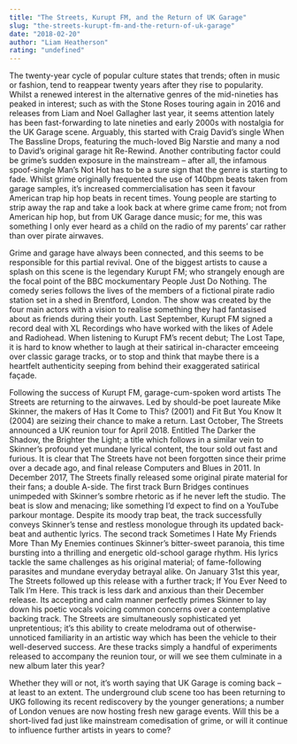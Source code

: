 ```yaml
---
title: "The Streets, Kurupt FM, and the Return of UK Garage"
slug: "the-streets-kurupt-fm-and-the-return-of-uk-garage"
date: "2018-02-20"
author: "Liam Heatherson"
rating: "undefined"
---
```


The twenty-year cycle of popular culture states that trends; often in music or fashion, tend to reappear twenty years after they rise to popularity. Whilst a renewed interest in the alternative genres of the mid-nineties has peaked in interest; such as with the Stone Roses touring again in 2016 and releases from Liam and Noel Gallagher last year, it seems attention lately has been fast-forwarding to late nineties and early 2000s with nostalgia for the UK Garage scene. Arguably, this started with Craig David’s single When The Bassline Drops, featuring the much-loved Big Narstie and many a nod to David’s original garage hit Re-Rewind. Another contributing factor could be grime’s sudden exposure in the mainstream – after all, the infamous spoof-single Man’s Not Hot has to be a sure sign that the genre is starting to fade. Whilst grime originally frequented the use of 140bpm beats taken from garage samples, it’s increased commercialisation has seen it favour American trap hip hop beats in recent times. Young people are starting to strip away the rap and take a look back at where grime came from; not from American hip hop, but from UK Garage dance music; for me, this was something I only ever heard as a child on the radio of my parents’ car rather than over pirate airwaves.

Grime and garage have always been connected, and this seems to be responsible for this partial revival. One of the biggest artists to cause a splash on this scene is the legendary Kurupt FM; who strangely enough are the focal point of the BBC mockumentary People Just Do Nothing. The comedy series follows the lives of the members of a fictional pirate radio station set in a shed in Brentford, London. The show was created by the four main actors with a vision to realise something they had fantasised about as friends during their youth. Last September, Kurupt FM signed a record deal with XL Recordings who have worked with the likes of Adele and Radiohead. When listening to Kurupt FM’s recent debut; The Lost Tape, it is hard to know whether to laugh at their satirical in-character emceeing over classic garage tracks, or to stop and think that maybe there is a heartfelt authenticity seeping from behind their exaggerated satirical façade.

Following the success of Kurupt FM, garage-cum-spoken word artists The Streets are returning to the airwaves. Led by should-be poet laureate Mike Skinner, the makers of Has It Come to This? (2001) and Fit But You Know It (2004) are seizing their chance to make a return. Last October, The Streets announced a UK reunion tour for April 2018. Entitled The Darker the Shadow, the Brighter the Light; a title which follows in a similar vein to Skinner’s profound yet mundane lyrical content, the tour sold out fast and furious. It is clear that The Streets have not been forgotten since their prime over a decade ago, and final release Computers and Blues in 2011. In December 2017, The Streets finally released some original pirate material for their fans; a double A-side. The first track Burn Bridges continues unimpeded with Skinner’s sombre rhetoric as if he never left the studio. The beat is slow and menacing; like something I’d expect to find on a YouTube parkour montage. Despite its moody trap beat, the track successfully conveys Skinner’s tense and restless monologue through its updated back-beat and authentic lyrics. The second track Sometimes I Hate My Friends More Than My Enemies continues Skinner’s bitter-sweet paranoia, this time bursting into a thrilling and energetic old-school garage rhythm. His lyrics tackle the same challenges as his original material; of fame-following parasites and mundane everyday betrayal alike. On January 31st this year, The Streets followed up this release with a further track; If You Ever Need to Talk I’m Here. This track is less dark and anxious than their December release. Its accepting and calm manner perfectly primes Skinner to lay down his poetic vocals voicing common concerns over a contemplative backing track. The Streets are simultaneously sophisticated yet unpretentious; it’s this ability to create melodrama out of otherwise-unnoticed familiarity in an artistic way which has been the vehicle to their well-deserved success. Are these tracks simply a handful of experiments released to accompany the reunion tour, or will we see them culminate in a new album later this year?

Whether they will or not, it’s worth saying that UK Garage is coming back – at least to an extent. The underground club scene too has been returning to UKG following its recent rediscovery by the younger generations; a number of London venues are now hosting fresh new garage events. Will this be a short-lived fad just like mainstream comedisation of grime, or will it continue to influence further artists in years to come?
